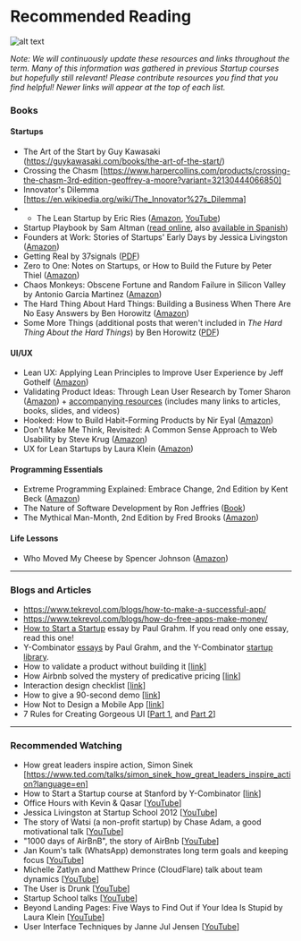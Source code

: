 # Recommended Reading

![alt text](https://d262ilb51hltx0.cloudfront.net/max/2000/1*zncFk_rzIO1CCZYz2zDj3A.png "Image by George Lovegrove @ https://medium.com/@georgelovegrove/books-for-founders-at-each-stage-of-a-startup-424d5cb75473#.7uhswc47b")

*Note: We will continuously update these resources and links throughout the term.  Many of this information was gathered in previous Startup courses but hopefully still relevant!  Please contribute resources you find that you find helpful! Newer links will appear at the top of each list.* 

### Books

#### Startups
- The Art of the Start by Guy Kawasaki (https://guykawasaki.com/books/the-art-of-the-start/) 
- Crossing the Chasm [https://www.harpercollins.com/products/crossing-the-chasm-3rd-edition-geoffrey-a-moore?variant=32130444066850] 
- Innovator's Dilemma [https://en.wikipedia.org/wiki/The_Innovator%27s_Dilemma] 
- - The Lean Startup by Eric Ries ([Amazon](http://www.amazon.com/The-Lean-Startup-Entrepreneurs-Continuous/dp/0307887898), [YouTube](https://www.youtube.com/watch?v=fEvKo90qBns))
- Startup Playbook by Sam Altman ([read online](http://playbook.samaltman.com/), also [available in Spanish](https://platzi.com/startup-playbook/))
- Founders at Work: Stories of Startups' Early Days by Jessica Livingston ([Amazon](http://www.amazon.com/Founders-Work-Stories-Startups-Early/dp/1430210788))
- Getting Real by 37signals ([PDF](https://basecamp.com/about/books/Getting%20Real.pdf))
- Zero to One: Notes on Startups, or How to Build the Future by Peter Thiel ([Amazon](https://www.amazon.ca/Zero-One-Notes-Startups-Future/dp/0804139296/ref=sr_1_1?s=books&ie=UTF8&qid=1474320210&sr=1-1&keywords=zero+to+one))
- Chaos Monkeys: Obscene Fortune and Random Failure in Silicon Valley by Antonio Garcia Martinez ([Amazon](https://www.amazon.com/Chaos-Monkeys-Obscene-Fortune-Failure/dp/0062458191/ref=sr_1_1?s=books&ie=UTF8&qid=1474320434&sr=1-1&keywords=chaos+monkey))
- The Hard Thing About Hard Things: Building a Business When There Are No Easy Answers by Ben Horowitz ([Amazon](https://www.amazon.com/Hard-Thing-About-Things-Building/dp/0062273205))
- Some More Things (additional posts that weren't included in _The Hard Thing About the Hard Things_) by Ben Horowitz ([PDF](http://a16z.com/2016/09/04/ben-blog-ebook/))

#### UI/UX
- Lean UX: Applying Lean Principles to Improve User Experience by Jeff Gothelf ([Amazon](https://www.amazon.com/Lean-UX-Applying-Principles-Experience/dp/1449311652))
- Validating Product Ideas: Through Lean User Research by Tomer Sharon ([Amazon](https://www.amazon.com/Validating-Product-Ideas-Through-Research/dp/1933820292)) + [accompanying resources](http://www.leanresearch.co/book/) (includes many links to articles, books, slides, and videos)
- Hooked: How to Build Habit-Forming Products by Nir Eyal ([Amazon](https://www.amazon.com/Hooked-How-Build-Habit-Forming-Products/dp/1591847788/ref=sr_1_1?s=books&ie=UTF8&qid=1474320367&sr=1-1&keywords=hooked))
- Don't Make Me Think, Revisited: A Common Sense Approach to Web Usability by Steve Krug ([Amazon](http://www.amazon.com/Dont-Make-Think-Revisited-Usability/dp/0321965515/ref=dp_ob_title_bk))
- UX for Lean Startups by Laura Klein ([Amazon](http://www.amazon.com/UX-Lean-Startups-Experience-Research/dp/1449334911))

#### Programming Essentials
- Extreme Programming Explained: Embrace Change, 2nd Edition by Kent Beck ([Amazon](http://www.amazon.com/Extreme-Programming-Explained-Embrace-Change/dp/0321278658/ref=sr_1_1?s=books&ie=UTF8&qid=1407949544&sr=1-1&keywords=Extreme+Programming+kent+beck))
- The Nature of Software Development by Ron Jeffries ([Book](https://pragprog.com/book/rjnsd/the-nature-of-software-development))
- The Mythical Man-Month, 2nd Edition by Fred Brooks ([Amazon](http://www.amazon.com/gp/product/0201835959/ref=as_li_qf_sp_asin_tl?ie=UTF8&tag=wwwsteveblank-20&linkCode=as2&camp=1789&creative=9325&creativeASIN=0201835959))

#### Life Lessons
- Who Moved My Cheese by Spencer Johnson ([Amazon](http://www.amazon.com/Who-Moved-My-Cheese-Amazing/dp/0399144463))

---

### Blogs and Articles
- https://www.tekrevol.com/blogs/how-to-make-a-successful-app/
- https://www.tekrevol.com/blogs/how-do-free-apps-make-money/
- [How to Start a Startup](http://paulgraham.com/start.html) essay by Paul Grahm. If you read only one essay, read this one!
- Y-Combinator [essays](http://www.paulgraham.com/articles.html) by Paul Grahm, and the Y-Combinator [startup library](http://www.ycombinator.com/resources/).
- How to validate a product without building it [[link](http://blog.sendwithus.com/how-we-validated/)]
- How Airbnb solved the mystery of predicative pricing [[link](http://www.fastcompany.com/3026550/lessons-learned/how-airbnb-solved-the-mystery-of-predictive-pricing)]
- Interaction design checklist [[link](http://ixdchecklist.com/)]
- How to give a 90-second demo [[link](http://www.mattmcalister.com/blog/2006/09/22/96/how-to-give-a-90-second-demo/)]
- How Not to Design a Mobile App [[link](http://giffconstable.com/2014/08/how-not-to-design-a-mobile-app/)]
- 7 Rules for Creating Gorgeous UI [[Part 1](https://medium.com/@erikdkennedy/7-rules-for-creating-gorgeous-ui-part-1-559d4e805cda), and [Part 2](https://medium.com/@erikdkennedy/7-rules-for-creating-gorgeous-ui-part-2-430de537ba96)]

---

### Recommended Watching
- How great leaders inspire action, Simon Sinek [https://www.ted.com/talks/simon_sinek_how_great_leaders_inspire_action?language=en]
- How to Start a Startup course at Stanford by Y-Combinator [[link](http://startupclass.samaltman.com/)]
- Office Hours with Kevin & Qasar [[YouTube](https://www.youtube.com/watch?v=9cWPxuxqdGQ)]
- Jessica Livingston at Startup School 2012 [[YouTube](https://www.youtube.com/watch?v=KQJ6zsNCA-4)]
- The story of Watsi (a non-profit startup) by Chase Adam, a good motivational talk [[YouTube](https://www.youtube.com/watch?v=WlT3UhC7NwQ)]
- "1000 days of AirBnB", the story of AirBnb [[YouTube](https://www.youtube.com/watch?v=L03vBkOKTrc)]
- Jan Koum's talk (WhatsApp) demonstrates long term goals and keeping focus [[YouTube](https://www.youtube.com/watch?v=8-pJa11YvCs)]
- Michelle Zatlyn and Matthew Prince (CloudFlare) talk about team dynamics [[YouTube](https://www.youtube.com/watch?v=l58rp7JoVYQ)]
- The User is Drunk [[YouTube](https://www.youtube.com/watch?v=r2CbbBLVaPk)]
- Startup School talks [[YouTube](https://www.youtube.com/channel/UCcefcZRL2oaA_uBNeo5UOWg/playlists)]
- Beyond Landing Pages: Five Ways to Find Out if Your Idea Is Stupid by Laura Klein [[YouTube](https://www.youtube.com/watch?v=g_g-9BpBcFs)]
- User Interface Techniques by Janne Jul Jensen [[YouTube](https://www.youtube.com/watch?v=7OSkB4BCx00)]
